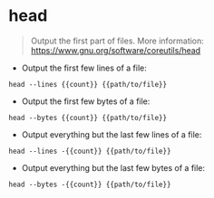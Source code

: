 # head

> Output the first part of files.
> More information: <https://www.gnu.org/software/coreutils/head>

- Output the first few lines of a file:

`head --lines {{count}} {{path/to/file}}`

- Output the first few bytes of a file:

`head --bytes {{count}} {{path/to/file}}`

- Output everything but the last few lines of a file:

`head --lines -{{count}} {{path/to/file}}`

- Output everything but the last few bytes of a file:

`head --bytes -{{count}} {{path/to/file}}`
